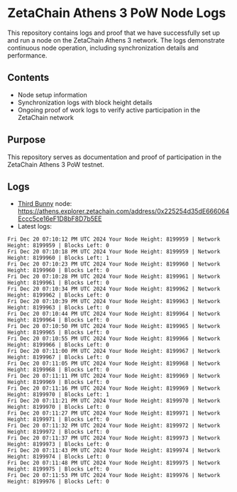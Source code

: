 # ZetaChain Athens 3 PoW Node Logs
This repository contains logs and proof that we have successfully set up and run a node on the ZetaChain Athens 3 network. The logs demonstrate continuous node operation, including synchronization details and performance.

## Contents
- Node setup information
- Synchronization logs with block height details
- Ongoing proof of work logs to verify active participation in the ZetaChain network

## Purpose
This repository serves as documentation and proof of participation in the ZetaChain Athens 3 PoW testnet.

## Logs

- [Third Bunny](https://thirdbunny.xyz/) node: https://athens.explorer.zetachain.com/address/0x225254d35dE666064Eccc5ce16eF1D8bF8D7b5EE
- Latest logs:
```
Fri Dec 20 07:10:12 PM UTC 2024 Your Node Height: 8199959 | Network Height: 8199959 | Blocks Left: 0
Fri Dec 20 07:10:18 PM UTC 2024 Your Node Height: 8199959 | Network Height: 8199960 | Blocks Left: 1
Fri Dec 20 07:10:23 PM UTC 2024 Your Node Height: 8199960 | Network Height: 8199960 | Blocks Left: 0
Fri Dec 20 07:10:28 PM UTC 2024 Your Node Height: 8199961 | Network Height: 8199961 | Blocks Left: 0
Fri Dec 20 07:10:34 PM UTC 2024 Your Node Height: 8199962 | Network Height: 8199962 | Blocks Left: 0
Fri Dec 20 07:10:39 PM UTC 2024 Your Node Height: 8199963 | Network Height: 8199963 | Blocks Left: 0
Fri Dec 20 07:10:44 PM UTC 2024 Your Node Height: 8199964 | Network Height: 8199964 | Blocks Left: 0
Fri Dec 20 07:10:50 PM UTC 2024 Your Node Height: 8199965 | Network Height: 8199965 | Blocks Left: 0
Fri Dec 20 07:10:55 PM UTC 2024 Your Node Height: 8199966 | Network Height: 8199966 | Blocks Left: 0
Fri Dec 20 07:11:00 PM UTC 2024 Your Node Height: 8199967 | Network Height: 8199967 | Blocks Left: 0
Fri Dec 20 07:11:05 PM UTC 2024 Your Node Height: 8199968 | Network Height: 8199968 | Blocks Left: 0
Fri Dec 20 07:11:11 PM UTC 2024 Your Node Height: 8199969 | Network Height: 8199969 | Blocks Left: 0
Fri Dec 20 07:11:16 PM UTC 2024 Your Node Height: 8199969 | Network Height: 8199970 | Blocks Left: 1
Fri Dec 20 07:11:21 PM UTC 2024 Your Node Height: 8199970 | Network Height: 8199970 | Blocks Left: 0
Fri Dec 20 07:11:27 PM UTC 2024 Your Node Height: 8199971 | Network Height: 8199971 | Blocks Left: 0
Fri Dec 20 07:11:32 PM UTC 2024 Your Node Height: 8199972 | Network Height: 8199972 | Blocks Left: 0
Fri Dec 20 07:11:37 PM UTC 2024 Your Node Height: 8199973 | Network Height: 8199973 | Blocks Left: 0
Fri Dec 20 07:11:43 PM UTC 2024 Your Node Height: 8199974 | Network Height: 8199974 | Blocks Left: 0
Fri Dec 20 07:11:48 PM UTC 2024 Your Node Height: 8199975 | Network Height: 8199975 | Blocks Left: 0
Fri Dec 20 07:11:53 PM UTC 2024 Your Node Height: 8199976 | Network Height: 8199976 | Blocks Left: 0
```
